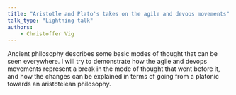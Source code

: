 ```yaml
---
title: "Aristotle and Plato's takes on the agile and devops movements"
talk_type: "Lightning talk"
authors:
    - Christoffer Vig
---
```

Ancient philosophy describes some basic modes of thought that can be seen everywhere. I will try to demonstrate how the agile and devops movements represent a break in the mode of thought that went before it, and how the changes can be explained in terms of going from a platonic towards an aristotelean philosophy. 
